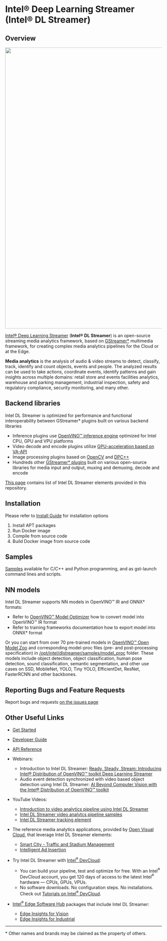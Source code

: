 # Intel® Deep Learning Streamer (Intel® DL Streamer)

## Overview
<div align="center"><img src="intro.gif" width=900/></div>

[Intel® Deep Learning Streamer](https://dlstreamer.github.io) (**Intel® DL Streamer**) is an open-source streaming media analytics framework, based on [GStreamer*](https://gstreamer.freedesktop.org) multimedia framework, for creating complex media analytics pipelines for the Cloud or at the Edge.

**Media analytics** is the analysis of audio & video streams to detect, classify, track, identify and count objects, events and people. The analyzed results can be used to take actions, coordinate events, identify patterns and gain insights across multiple domains: retail store and events facilities analytics, warehouse and parking management, industrial inspection, safety and regulatory compliance, security monitoring, and many other.

## Backend libraries
Intel DL Streamer is optimized for performance and functional interoperability between GStreamer* plugins built on various backend libraries
* Inference plugins use [OpenVINO™ inference engine](https://docs.openvino.ai) optimized for Intel CPU, GPU and VPU platforms
* Video decode and encode plugins utilize [GPU-acceleration based on VA-API](https://github.com/GStreamer/gstreamer-vaapi)
* Image processing plugins based on [OpenCV](https://opencv.org/) and [DPC++](https://www.intel.com/content/www/us/en/develop/documentation/oneapi-programming-guide/top/oneapi-programming-model/data-parallel-c-dpc.html)
* Hundreds other [GStreamer* plugins](https://gstreamer.freedesktop.org/documentation/plugins_doc.html) built on various open-source libraries for media input and output, muxing and demuxing, decode and encode

[This page](https://dlstreamer.github.io/elements/elements.html) contains list of Intel DL Streamer elements provided in this repository.

## Installation
Please refer to [Install Guide](https://dlstreamer.github.io/get_started/install/install_guide_ubuntu.html) for installation options
1. Install APT packages
2. Run Docker image
3. Compile from source code
4. Build Docker image from source code

## Samples
[Samples](https://github.com/dlstreamer/dlstreamer/tree/master/samples) available for C/C++ and Python programming, and as gst-launch command lines and scripts. 

## NN models
Intel DL Streamer supports NN models in OpenVINO™ IR and ONNX* formats:
* Refer to [OpenVINO™ Model Optimizer](<https://docs.openvino.ai/latest/openvino_docs_MO_DG_Deep_Learning_Model_Optimizer_DevGuide.html>) how to convert model into OpenVINO™ IR format 
* Refer to training frameworks documentation how to export model into ONNX* format

Or you can start from over 70 pre-trained models in [OpenVINO™ Open Model Zoo](https://docs.openvino.ai/latest/omz_models_group_intel.html) and corresponding model-proc files (pre- and post-processing specification) in [/opt/intel/dlstreamer/samples/model_proc](https://github.com/dlstreamer/dlstreamer/tree/master/samples/model_proc) folder.
These models include object detection, object classification, human pose detection, sound classification, semantic segmentation, and other use cases on SSD, MobileNet, YOLO, Tiny YOLO, EfficientDet, ResNet, FasterRCNN and other backbones.

## Reporting Bugs and Feature Requests
Report bugs and requests [on the issues page](https://github.com/dlstreamer/dlstreamer/issues)

## Other Useful Links
* [Get Started](https://dlstreamer.github.io/get_started/get_started_index.html)
* [Developer Guide](https://dlstreamer.github.io/dev_guide/dev_guide_index.html)
* [API Reference](https://dlstreamer.github.io/api_ref/api_reference.html)
* Webinars:
    * Introduction to Intel DL Streamer: [Ready, Steady, Stream: Introducing Intel® Distribution of OpenVINO™ toolkit Deep Learning Streamer](https://www.intel.com/content/www/us/en/developer/videos/ready-steady-stream-openvino-toolkit-dl-streamer.html#gs.hwyufz)
    * Audio event detection synchronized with video based object detection using Intel DL Streamer: [AI Beyond Computer Vision with the Intel® Distribution of OpenVINO™ toolkit](https://techdecoded.intel.io/essentials/ai-beyond-computer-vision-with-the-intel-distribution-of-openvino-toolkit)
* YouTube Videos:
    * [Introduction to video analytics pipeline using Intel DL Streamer](https://www.youtube.com/watch?v=fWhPV_IqDy0)
    * [Intel DL Streamer video analytcs pipeline samples](https://www.youtube.com/watch?v=EqHznsUR1sE)
    * [Intel DL Streamer tracking element](https://youtu.be/z4Heorhg3tM)
* The reference media analytics applications, provided by [Open Visual Cloud](https://01.org/openvisualcloud), that leverage Intel DL Streamer elements:
    * [Smart City - Traffic and Stadium Management](https://github.com/OpenVisualCloud/Smart-City-Sample)
    * [Intelligent Ad Insertion](https://github.com/OpenVisualCloud/Ad-Insertion-Sample)
* Try Intel DL Streamer with [Intel<sup>&reg;</sup> DevCloud](https://www.intel.com/content/www/us/en/developer/tools/devcloud/edge/overview.html):
    * You can build your pipeline, test and optimize for free. With an Intel<sup>®</sup> DevCloud account, you get 120 days of access to the latest Intel<sup>®</sup> hardware — CPUs, GPUs, VPUs.
    * No software downloads. No configuration steps. No installations. Check out [Tutorials on Intel<sup>&reg;</sup> DevCloud](https://www.intel.com/content/www/us/en/developer/tools/devcloud/edge/learn/tutorials.html?s=Newest).
* [Intel<sup>®</sup> Edge Software Hub](https://www.intel.com/content/www/us/en/edge-computing/edge-software-hub.html) packages that include Intel DL Streamer:

    * [Edge Insights for Vision](https://software.intel.com/content/www/us/en/develop/topics/iot/edge-solutions/vision-recipes.html)
    * [Edge Insights for Industrial](https://software.intel.com/content/www/us/en/develop/topics/iot/edge-solutions/industrial-recipes.html)

---

\* Other names and brands may be claimed as the property of others.

